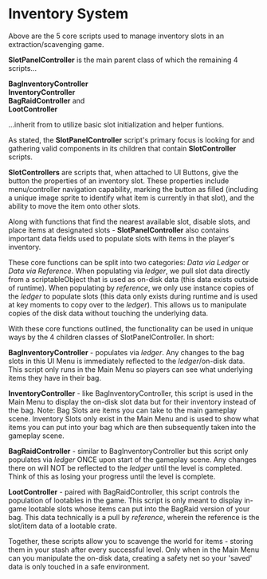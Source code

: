 # Inventory System
Above are the 5 core scripts used to manage inventory slots in an extraction/scavenging game.

**SlotPanelController** is the main parent class of which the remaining 4 scripts...

**BagInventoryController** <br />
**InventoryController** <br />
**BagRaidController** and <br />
**LootController**

...inherit from to utilize basic slot initialization and helper funtions.

As stated, the **SlotPanelController** script's primary focus is looking for and gathering valid components in its children that contain **SlotController** scripts.

**SlotControllers** are scripts that, when attached to UI Buttons, give the button the properties of an inventory slot. These properties include menu/controller navigation capability, marking the button as filled (including a unique image sprite to identify what item is currently in that slot), and the ability to move the item onto other slots.

Along with functions that find the nearest available slot, disable slots, and place items at designated slots - **SlotPanelController** also contains important data fields used to populate slots with items in the player's inventory.

These core functions can be split into two categories: _Data via Ledger_ or _Data via Reference_. When populating via _ledger_, we pull slot data directly from a scriptableObject that is used as on-disk data (this data exists outside of runtime). When populating by _reference_, we only use instance copies of the _ledger_ to populate slots (this data only exists during runtime and is used at key moments to copy over to the _ledger_). This allows us to manipulate copies of the disk data without touching the underlying data.

With these core functions outlined, the functionality can be used in unique ways by the 4 children classes of SlotPanelController. In short:

**BagInventoryController** - populates via _ledger_. Any changes to the bag slots in this UI Menu is immediately reflected to the _ledger_/on-disk data. This script only runs in the Main Menu so players can see what underlying items they have in their bag.

**InventoryController** - like BagInventoryController, this script is used in the Main Menu to display the on-disk slot data but for their inventory instead of the bag. Note: Bag Slots are items you can take to the main gameplay scene. Inventory Slots only exist in the Main Menu and is used to show what items you can put into your bag which are then subsequently taken into the gameplay scene.

**BagRaidController** - similar to BagInventoryController but this script only populates via _ledger_ ONCE upon start of the gameplay scene. Any changes there on will NOT be reflected to the _ledger_ until the level is completed. Think of this as losing your progress until the level is complete.

**LootController** - paired with BagRaidController, this script controls the population of lootables in the game. This script is only meant to display in-game lootable slots whose items can put into the BagRaid version of your bag. This data technically is a pull by _reference_, wherein the reference is the slot/item data of a lootable crate.

Together, these scripts allow you to scavenge the world for items - storing them in your stash after every successful level. Only when in the Main Menu can you manipulate the on-disk data, creating a safety net so your 'saved' data is only touched in a safe environment.
